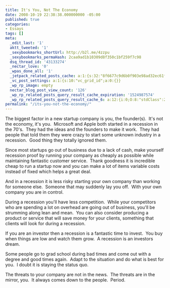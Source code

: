 ```yaml
---
title: It's You, Not The Economy
date: 2008-10-19 22:38:38.000000000 -05:00
published: true
categories:
- Essays
tags: []
meta:
  _edit_last: '1'
  aktt_tweeted: '1'
  _sexybookmarks_shortUrl: http://b2l.me/4zzpu
  _sexybookmarks_permaHash: 2caa9ad1b10309d8f350c1bf259f7c98
  dsq_thread_id: '43133274'
  _nectar_love: '0'
  _wpas_done_all: '1'
  _jetpack_related_posts_cache: a:1:{s:32:"8f6677c9d6b0f903e98ad32ec61f8deb";a:2:{s:7:"expires";i:1502368392;s:7:"payload";a:3:{i:0;a:1:{s:2:"id";i:3232;}i:1;a:1:{s:2:"id";i:1041;}i:2;a:1:{s:2:"id";i:2078;}}}}
  _vc_post_settings: a:1:{s:10:"vc_grid_id";a:0:{}}
  _wp_rp_image: empty
  nectar_blog_post_view_count: '126'
  _wp_rp_related_posts_query_result_cache_expiration: '1524987574'
  _wp_rp_related_posts_query_result_cache_6: a:12:{i:0;O:8:"stdClass":2:{s:7:"post_id";s:4:"1179";s:5:"score";s:17:"79.23501533357066";}i:1;O:8:"stdClass":2:{s:7:"post_id";s:4:"1266";s:5:"score";s:17:"71.81400668415651";}i:2;O:8:"stdClass":2:{s:7:"post_id";s:4:"1188";s:5:"score";s:17:"64.19513385046216";}i:3;O:8:"stdClass":2:{s:7:"post_id";s:4:"1041";s:5:"score";s:18:"36.016488125986506";}i:4;O:8:"stdClass":2:{s:7:"post_id";s:4:"3233";s:5:"score";s:18:"24.551820056525145";}i:5;O:8:"stdClass":2:{s:7:"post_id";s:4:"1513";s:5:"score";s:17:"23.21691560084863";}i:6;O:8:"stdClass":2:{s:7:"post_id";s:4:"1142";s:5:"score";s:17:"20.95998509720188";}i:7;O:8:"stdClass":2:{s:7:"post_id";s:4:"1526";s:5:"score";s:16:"20.7538470086927";}i:8;O:8:"stdClass":2:{s:7:"post_id";s:3:"284";s:5:"score";s:17:"20.62961052824824";}i:9;O:8:"stdClass":2:{s:7:"post_id";s:3:"260";s:5:"score";s:18:"20.092162904979155";}i:10;O:8:"stdClass":2:{s:7:"post_id";s:3:"656";s:5:"score";s:17:"19.94014862574896";}i:11;O:8:"stdClass":2:{s:7:"post_id";s:2:"61";s:5:"score";s:17:"19.73502200357767";}}
permalink: "/its-you-not-the-economy/"
---
```

The biggest factor in a new startup company is you, the founder(s).  It's not the economy, it's you.  Microsoft and Apple both started in a recession in the 70's.  They had the ideas and the founders to make it work.  They had people that told them they were crazy to start some unknown industry in a recession.  Good thing they totally ignored them.

Since most startups go out of business due to a lack of cash, make yourself recession proof by running your company as cheaply as possible while maintaining fantastic customer service.  Thank goodness it is incredible cheap to run a startup now and you can make a lot of items variable costs instead of fixed which helps a great deal.

And in a recession it is less risky starting your own company than working for someone else.  Someone that may suddenly lay you off.  With your own company you are in control.

During a recession you'll have less competition.  While your competitors who are spending a lot on overhead are going out of business, you'll be strumming along lean and mean.  You can also consider producing a product or service that will save money for your clients, something that clients will look for during a recession.

If you are an investor then a recession is a fantastic time to invest.  You buy when things are low and watch them grow.  A recession is an investors dream.

Some people go to grad school during bad times and come out with a degree and good times again.  Adapt to the situation and do what is best for you.  I doubt it is staying the status quo.

The threats to your company are not in the news.  The threats are in the mirror, you.  It always comes down to the people.  Period.
